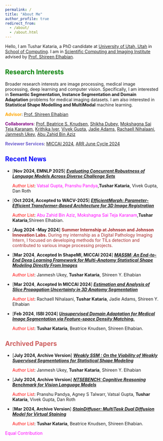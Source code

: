 ```yaml
---
permalink: /
title: "About Me"
author_profile: true
redirect_from: 
  - /about/
  - /about.html
---
```



Hello, I am Tushar Kataria, a PhD candidate at [University of Utah, Utah](https://www.utah.edu/) in [School of Computing](https://www.cs.utah.edu/). I am in [Scientific Computing and Imaging Institute](https://www.sci.utah.edu/) advised by [Prof. Shireen Elhabian](https://www.sci.utah.edu/~shireen/).

<span style="color:green;">Research Interests</span>
------
Broader research interests are image processing, medical image processing, deep learning and computer vision. Specifically, I am interested in **Semantic Segmentation, Instance Segmentation and Domain Adaptation** problems for medical imaging datasets. I am also interested in **Statistical Shape Modelling and MultiModal** machine learning.

<span style="color:orange;">**Advisor**</span>: [Prof. Shireen Elhabian](https://www.sci.utah.edu/~shireen/)

<span style="color:purple;">**Collaborators**</span>: [Prof. Beatrice S. Knudsen](https://healthcare.utah.edu/fad/mddetail.php?physicianID=u6028236#tabAcademic), [Shikha Dubey](https://sites.google.com/view/shikha-dubey/), [Mokshagna Sai Teja Karanam](https://www.linkedin.com/in/mokshagna-sai-teja-karanam-372022169/), [Krithika Iyer](https://www.linkedin.com/in/iyerkrithika21/), [Vivek Gupta](https://vgupta123.github.io/), [Jadie Adams](http://www.sci.utah.edu/~jadie/), [Rachaell Nihalaani](https://www.linkedin.com/in/rachaell-nihalaani/), [Janmesh Ukey](https://www.linkedin.com/in/janmesh-ukey/), [Abu Zahid Bin Aziz](https://www.researchgate.net/profile/Abu-Zahid-Bin-Aziz) 

<span style="color:SlateBlue;">**Reviewer Services**</span>: [MICCAI 2024](https://conferences.miccai.org/2024/en/), [ARR June Cycle 2024](https://openreview.net/group?id=aclweb.org/ACL/ARR/2024/June)

<span style="color:blue;">Recent News</span>
------
- [**Nov 2024, EMNLP 2025**] [***Evaluating Concurrent Robustness of Language Models Across Diverse Challenge Sets***](https://aclanthology.org/2024.emnlp-main.1237/)

	<span style="color:red;">Author List</span>: <span style="color:magenta;">Vatsal Gupta, Pranshu Pandya</span>,**Tushar Kataria**, Vivek Gupta, Dan Roth

- [**Oct 2024, Accepted to WACV-2025**] [***EfficientMorph: Parameter-Efficient Transformer-Based Architecture for 3D Image Registration***](https://arxiv.org/abs/2403.11026)

	<span style="color:red;">Author List</span>: <span style="color:magenta;">Abu Zahid Bin Aziz, Mokshagna Sai Teja Karanam</span>,**Tushar Kataria**,Shireen  Elhabian.

- [**Aug 2024 -May 2024**] <span style="color:brown;"> **Summer Internship at Johnson and Johnson Innovation Labs.** During my internship as a Digital Pathology Imaging Intern, I focused on developing methods for TILs detection and contributed to various image processing projects. </span>

- [**Mar 2024**, **Accepted In ShapeMI, MICCAI 2024**] [***MASSM: An End-to-End Deep Learning Framework for Multi-Anatomy Statistical Shape Modeling Directly From Images***](https://arxiv.org/abs/2403.11008) 
	
	<span style="color:red;">Author List</span>: Janmesh Ukey, **Tushar Kataria**, Shireen Y. Elhabian

- [**Mar 2024**, **Accepted In MICCAI 2024**] [***Estimation and Analysis of Slice Propagation Uncertainty in 3D Anatomy Segmentation***](https://arxiv.org/abs/2403.12290)

	<span style="color:red;">Author List</span>: Rachaell Nihalaani, **Tushar Kataria**, Jadie Adams, Shireen Y. Elhabian

- [**Feb 2024**, **ISBI 2024**] [***Unsupervised Domain Adaptation for Medical Image Segmentation via Feature-space Density Matching.***](https://ieeexplore.ieee.org/abstract/document/10635646)

	<span style="color:red;">Author List</span>: **Tushar Kataria**, Beatrice Knudsen, Shireen  Elhabian.

<span style="color:IndianRed;">Archived Papers</span>
------

- [**July 2024, Archive Version**] [***Weakly SSM : On the Viability of Weakly Supervised Segmentations for Statistical Shape Modeling***](https://arxiv.org/abs/2407.15260)

	<span style="color:red;">Author List</span>: Janmesh Ukey, **Tushar Kataria**, Shireen Y. Elhabian

- [**July 2024, Archive Version**] [***NTSEBENCH: Cognitive Reasoning Benchmark for Vision Language Models***](https://arxiv.org/abs/2407.10380)

	<span style="color:red;">Author List</span>: Pranshu Pandya, Agney S Talwarr, Vatsal Gupta, **Tushar Kataria**, Vivek Gupta, Dan Roth

- [**Mar 2024, Archive Version**] [***StainDiffuser: MultiTask Dual Diffusion Model for Virtual Staining***](https://arxiv.org/abs/2403.11340)

	<span style="color:red;">Author List</span>: **Tushar Kataria**, Beatrice Knudsen, Shireen  Elhabian.




<span style="color:magenta;">Equal Contribution</span>

